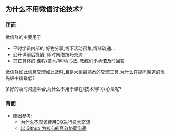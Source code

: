 ## 为什么不用微信讨论技术?

### 正面
  
微信群的主要用于  

+ 平时学员内部的 好物分享,线下活动召集,情绪疏通...
+ 公开课前后提醒, 即时网络技巧交流
+ 其它具体的 课程/技术/学习/心法, 教练们不承诺及时回答

微信群如此信息交流如此及时,且是大家最熟悉的交流工具,为什么在提问渠道的优先级中排最低?

多好的及时沟通平台,为什么不用于课程/技术/学习/心法呢?

### 背面

- 原因参考:
	* [为什么不应该使用QQ进行技术交流][1]
	* [以 Github 为核心的高效协同沟通][2]

[1]:	Http://Blog.Zhgdg.Org/2013-06/Anti-Qq-As-Tech-Communication/
[2]:	Https://Github.Com/Openmindclub/Prd/Issues/1